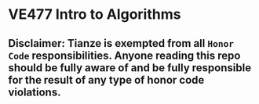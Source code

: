 # VE477 Intro to Algorithms

## Disclaimer: Tianze is exempted from all `Honor Code` responsibilities. Anyone reading this repo should be fully aware of and be fully responsible for the result of any type of honor code violations.
